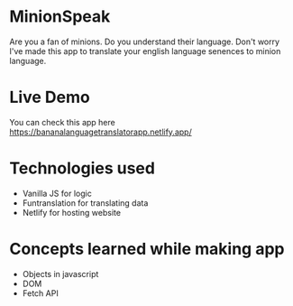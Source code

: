 # MinionSpeak
Are you a fan of minions. Do you understand their language. Don't worry I've made this app to translate your english language senences to minion language.

# Live Demo
You can check this app here https://bananalanguagetranslatorapp.netlify.app/ 

# Technologies used
<ul>
  <li>Vanilla JS for logic </li>
  <li>Funtranslation for translating data </li>
  <li>Netlify for hosting website </li>
</ul>

# Concepts learned while making app
<ul>
  <li>Objects in javascript </li>
  <li>DOM </li>
  <li>Fetch API </li>
</ul>
